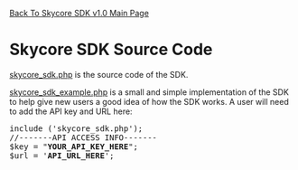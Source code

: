 <a href="/1.0/README.md">Back To Skycore SDK v1.0 Main Page</a>

<h1>Skycore SDK Source Code</h1>

<a href="/1.0/source_code/skycore_sdk.php">skycore_sdk.php</a> is the source code of the SDK.

<a href="/1.0/source_code/skycore_sdk_example.php">skycore_sdk_example.php</a> is a small and 
simple implementation of the SDK to help give new users a good idea of how the SDK works.  A user will
need to add the API key and URL here:
<pre>
include ('skycore_sdk.php');
//-------API ACCESS INFO-------
$key = "<strong>YOUR_API_KEY_HERE</strong>";
$url = '<strong>API_URL_HERE</strong>';
</pre>
